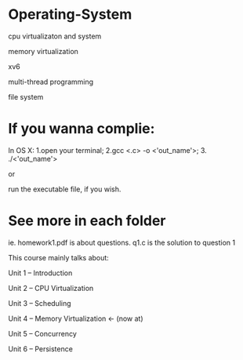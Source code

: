 # Operating-System

cpu virtualizaton and system

memory virtualization

xv6

multi-thread programming

file system



# If you wanna complie:

In OS X: 1.open your terminal;    2.gcc <.c> -o <'out_name'>;   3. ./<'out_name'>

or

run the executable file, if you wish.

# See more in each folder

ie. homework1.pdf is about questions.
q1.c is the solution to question 1

This course mainly talks about:

Unit 1 – Introduction

Unit 2 – CPU Virtualization

Unit 3 – Scheduling

Unit 4 – Memory Virtualization <- (now at)

Unit 5 – Concurrency

Unit 6 – Persistence


